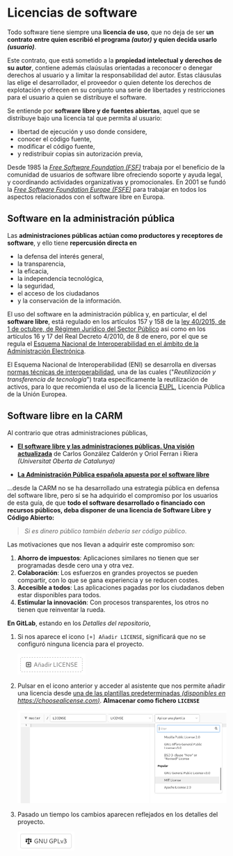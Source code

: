 ﻿# Licencias de software

Todo software tiene siempre una **licencia de uso**, que no deja de ser 
**un contrato entre 
quien escribió el programa *(autor)* y quien decida usarlo *(usuario)***. 

Este contrato, que está
sometido a la **propiedad intelectual y derechos de su autor**, 
contiene además claúsulas orientadas a reconocer o denegar derechos al usuario y a
limitar la responsabilidad del autor. 
Estas cláusulas las elige el desarrollador, el proveedor o quien detente los derechos
de explotación y ofrecen en su conjunto una serie de libertades y restricciones 
para el usuario
a quien se distribuye el software.

Se  entiende por  **software libre y de fuentes abiertas**,
aquel que se distribuye bajo una licencia tal que permita al usuario:

* libertad de ejecución y uso donde considere,
* conocer el código fuente, 
* modificar el código fuente,
* y redistribuir copias sin autorización previa,

Desde 1985 la 
*[Free Software Foundation (FSF)](https://www.fsf.org/)* trabaja por
el beneficio de la comunidad de usuarios de software libre 
ofreciendo soporte y ayuda legal, y coordinando 
actividades organizativas y promocionales.
En 2001 se fundó la 
*[Free Software Foundation Europe (FSFE)](https://fsfe.org/)*
para trabajar en todos los aspectos relacionados con el software libre en Europa. 


## Software en la administración pública

Las **administraciones públicas actúan como productores y receptores de software**, y ello tiene **repercusión directa en**

* la defensa del interés general, 
* la transparencia, 
* la eficacia, 
* la independencia tecnológica,
* la seguridad, 
* el acceso de los ciudadanos 
* y la conservación de la información.

El uso del software en la administración pública y,
en particular, el del **software libre**, está regulado
en los artículos 157 y 158 de la [ley 40/2015, de 1 
de octubre, de Régimen Jurídico del Sector Público](https://www.boe.es/buscar/act.php?id=BOE-A-2015-10566#a157)
así como en los artículos 16 y 17 del Real Decreto 
4/2010, de 8 de enero, por el que se regula el 
[Esquema Nacional de 
Interoperabilidad en el ámbito de la Administración
Electrónica](https://www.boe.es/buscar/act.php?id=BOE-A-2010-1331#a16).

El Esquema Nacional de Interoperabilidad (ENI) se desarrolla en
diversas [normas técnicas de interoperabilidad](https://administracionelectronica.gob.es/pae_Home/pae_Estrategias/pae_Interoperabilidad_Inicio/pae_Normas_tecnicas_de_interoperabilidad.html), una de las cuales ("*Reutilización y transferencia de tecnología*") trata específicamente la reutilización de activos, para lo que recomienda el uso de la licencia [EUPL](https://joinup.ec.europa.eu/collection/eupl/eupl-text-eupl-12), Licencia Pública de la Unión Europea.

## Software libre en la CARM

Al contrario que otras administraciones públicas, 

* **[El software libre y las administraciones públicas. Una visión actualizada](https://dialnet.unirioja.es/descarga/articulo/3040676.pdf)**
de Carlos González Calderón y Oriol Ferran i Riera *(Universitat Oberta de Catalunya)*

* **[La Administración Pública española apuesta por el software libre](https://www.datacentermarket.es/mercado/noticias/1112028032609/administracion-publica-espanola-apuesta-software-libre.1.html)**

...desde la CARM no se ha desarrollado una 
estrategia pública en defensa del software libre, 
pero sí se ha adquirido el compromiso por los usuarios
de esta guía, de que **todo el software desarrollado o 
financiado con recursos públicos, deba
disponer de una licencia de Software Libre y Código Abierto:**

> *Si es dinero público también debería ser código público*.

Las motivaciones que nos llevan a adquirir este compromiso son:

1. **Ahorro de impuestos**: Aplicaciones similares no tienen que ser programadas desde cero una y otra vez.
2. **Colaboración**: Los esfuerzos en grandes proyectos se pueden compartir, con lo que se gana experiencia y se reducen costes.
3. **Accesible a todos**: Las aplicaciones pagadas por los ciudadanos deben estar disponibles para todos.
4. **Estimular la innovación**: Con procesos transparentes, los otros no tienen que reinventar la rueda.

**En GitLab**, estando en los *Detalles del repositorio*, 

1. Si nos aparece el icono ```[+] Añadir LICENSE```, significará que no se configuró ninguna licencia para el proyecto.

	![Sin licencia](imagenes/GuiaLicencias-001.png)
   
2. Pulsar en el icono anterior y acceder al asistente que nos permite añadir una licencia desde [una de las plantillas predeterminadas *(disponibles en https://choosealicense.com)*](https://choosealicense.com/appendix/). **Almacenar como fichero ```LICENSE```**

	![Selección desde plantilla](imagenes/GuiaLicencias-002.png)

3. Pasado un tiempo los cambios aparecen reflejados en los detalles del proyecto.

	![Con licencia](imagenes/GuiaLicencias-003.png)
